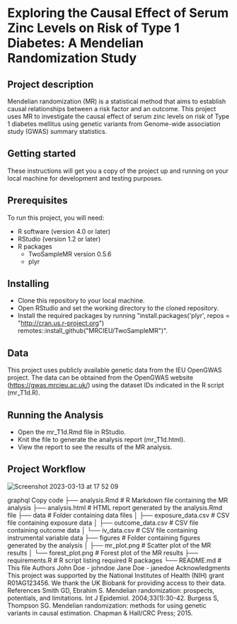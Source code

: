 # Exploring the Causal Effect of Serum Zinc Levels on Risk of Type 1 Diabetes: A Mendelian Randomization Study








## Project description
Mendelian randomization (MR) is a statistical method that aims to establish causal relationships between a risk factor and an outcome. This project uses MR to investigate the causal effect of serum zinc levels on risk of Type 1 diabetes mellitus using genetic variants from Genome-wide association study (GWAS) summary statistics.

## Getting started
These instructions will get you a copy of the project up and running on your local machine for development and testing purposes.

## Prerequisites
To run this project, you will need:

* R software (version 4.0 or later)
* RStudio (version 1.2 or later)
* R packages
  * TwoSampleMR version 0.5.6 
  * plyr 

## Installing
* Clone this repository to your local machine.
* Open RStudio and set the working directory to the cloned repository.
* Install the required packages by running "install.packages('plyr', repos = "http://cran.us.r-project.org")
remotes::install_github("MRCIEU/TwoSampleMR")".

## Data
This project uses publicly available genetic data from the IEU OpenGWAS project. The data can be obtained from the OpenGWAS website (https://gwas.mrcieu.ac.uk/) using the dataset IDs indicated in the R script (mr_T1d.R).

## Running the Analysis
* Open the mr_T1d.Rmd file in RStudio.
* Knit the file to generate the analysis report (mr_T1d.html).
* View the report to see the results of the MR analysis.

## Project Workflow

![Screenshot 2023-03-13 at 17 52 09](https://user-images.githubusercontent.com/101923400/224738673-d6f862ee-c030-4ace-ab25-de765b90bf1a.png)

graphql
Copy code
├── analysis.Rmd             # R Markdown file containing the MR analysis
├── analysis.html            # HTML report generated by the analysis.Rmd file
├── data                     # Folder containing data files
│   ├── exposure_data.csv    # CSV file containing exposure data
│   ├── outcome_data.csv     # CSV file containing outcome data
│   └── iv_data.csv          # CSV file containing instrumental variable data
├── figures                  # Folder containing figures generated by the analysis
│   ├── mr_plot.png          # Scatter plot of the MR results
│   └── forest_plot.png      # Forest plot of the MR results
├── requirements.R           # R script listing required R packages
└── README.md                # This file
Authors
John Doe - johndoe
Jane Doe - janedoe
Acknowledgments
This project was supported by the National Institutes of Health (NIH) grant R01AG123456.
We thank the UK Biobank for providing access to their data.
References
Smith GD, Ebrahim S. Mendelian randomization: prospects, potentials, and limitations. Int J Epidemiol. 2004;33(1):30-42.
Burgess S, Thompson SG. Mendelian randomization: methods for using genetic variants in causal estimation. Chapman & Hall/CRC Press; 2015.






